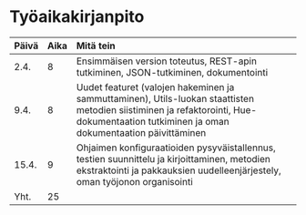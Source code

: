 # Työaikakirjanpito

| Päivä | Aika | Mitä tein |
| :----- | :----- | :----- |
| 2.4. | 8 | Ensimmäisen version toteutus, REST-apin tutkiminen, JSON-tutkiminen, dokumentointi |
| 9.4. | 8 | Uudet featuret (valojen hakeminen ja sammuttaminen), Utils-luokan staattisten metodien siistiminen ja refaktorointi, Hue-dokumentaation tutkiminen ja oman dokumentaation päivittäminen |
| 15.4. | 9 | Ohjaimen konfiguraatioiden pysyväistallennus, testien suunnittelu ja kirjoittaminen, metodien ekstraktointi ja pakkauksien uudelleenjärjestely, oman työjonon organisointi |
|Yht. | 25 | |
